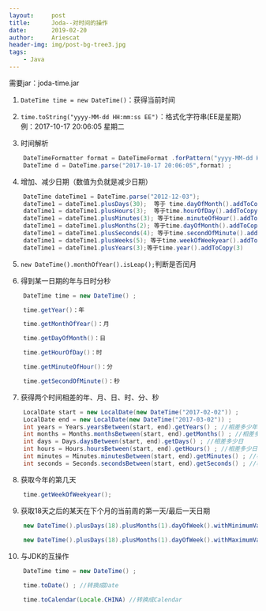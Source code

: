 ```yaml
---
layout:     post
title:      Joda--对时间的操作
date:       2019-02-20
author:     Ariescat
header-img: img/post-bg-tree3.jpg
tags:
    - Java
---
```


需要jar：joda-time.jar

1. `DateTime time = new DateTime()`：获得当前时间

2. `time.toString("yyyy-MM-dd HH:mm:ss EE")`：格式化字符串(EE是星期）例：2017-10-17 20:06:05 星期二

3. 时间解析
```java
	DateTimeFormatter format = DateTimeFormat .forPattern("yyyy-MM-dd HH:mm:ss"); 
	DateTime d = DateTime.parse("2017-10-17 20:06:05",format) ;
```

4. 增加、减少日期（数值为负就是减少日期）
```java
	DateTime dateTime1 = DateTime.parse("2012-12-03"); 
	dateTime1 = dateTime1.plusDays(30);  等于 time.dayOfMonth().addToCopy(3)
	dateTime1 = dateTime1.plusHours(3);  等于time.hourOfDay().addToCopy(3)
	dateTime1 = dateTime1.plusMinutes(3); 等于time.minuteOfHour().addToCopy(3)
	dateTime1 = dateTime1.plusMonths(2); 等于time.dayOfMonth().addToCopy(3)
	dateTime1 = dateTime1.plusSeconds(4); 等于time.secondOfMinute().addToCopy(3) 
	dateTime1 = dateTime1.plusWeeks(5); 等于time.weekOfWeekyear().addToCopy(3) 
	dateTime1 = dateTime1.plusYears(3);等于time.year().addToCopy(3)
```

5. `new DateTime().monthOfYear().isLeap();`判断是否闰月

6. 得到某一日期的年与日时分秒
```java
	DateTime time = new DateTime() ;

	time.getYear()：年

	time.getMonthOfYear()：月

	time.getDayOfMonth()：日

	time.getHourOfDay()：时

	time.getMinuteOfHour()：分

	time.getSecondOfMinute()：秒
```

7. 获得两个时间相差的年、月、日、时、分、秒
```java
	LocalDate start = new LocalDate(new DateTime("2017-02-02")) ;
	LocalDate end = new LocalDate(new DateTime("2017-03-02")) ; 
	int years = Years.yearsBetween(start, end).getYears() ; //相差多少年
	int months = Months.monthsBetween(start, end).getMonths() ; //相差多少月
	int days = Days.daysBetween(start, end).getDays() ; //相差多少日
	int hours = Hours.hoursBetween(start, end).getHours() ; //相差多少日
	int minutes = Minutes.minutesBetween(start, end).getMinutes() ; //相差多少分
	int seconds = Seconds.secondsBetween(start, end).getSeconds() ; //相差多少秒
```

8. 获取今年的第几天
```java
	time.getWeekOfWeekyear();
```

9. 获取18天之后的某天在下个月的当前周的第一天/最后一天日期
```java
	new DateTime().plusDays(18).plusMonths(1).dayOfWeek().withMinimumValue().toString("yyyy-MM-dd HH:mm:ss") ;
	
	new DateTime().plusDays(18).plusMonths(1).dayOfWeek().withMaximumValue().toString("yyyy-MM-dd HH:mm:ss") ;
```

10. 与JDK的互操作
```java
	DateTime time = new DateTime() ;

	time.toDate() ; //转换成Date

	time.toCalendar(Locale.CHINA) //转换成Calendar
```